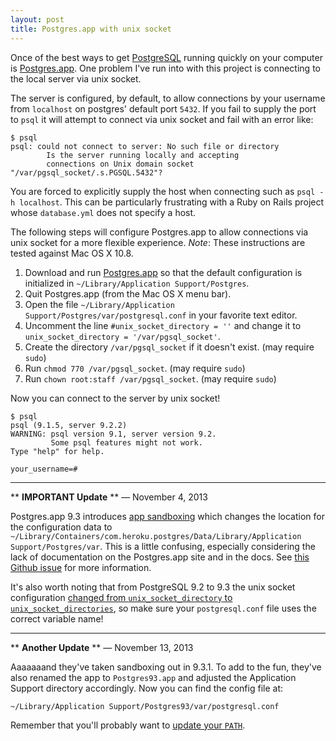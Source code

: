 ```yaml
---
layout: post
title: Postgres.app with unix socket
---
```


Once of the best ways to get [PostgreSQL](http://www.postgresql.org) running
quickly on your computer is [Postgres.app](http://postgresapp.com). One problem
I've run into with this project is connecting to the local server via unix
socket.

The server is configured, by default, to allow connections by your username from
`localhost` on postgres' default port `5432`. If you fail to supply the port to
`psql` it will attempt to connect via unix socket and fail with an error like:

    $ psql
    psql: could not connect to server: No such file or directory
            Is the server running locally and accepting
            connections on Unix domain socket "/var/pgsql_socket/.s.PGSQL.5432"?

You are forced to explicitly supply the host when connecting such as `psql -h localhost`.
This can be particularly frustrating with a Ruby on Rails project whose `database.yml`
does not specify a host.

The following steps will configure Postgres.app to allow connections via unix
socket for a more flexible experience. _Note_: These instructions are tested
against Mac OS X 10.8.

1. Download and run [Postgres.app](http://postgresapp.com) so that the default
   configuration is initialized in `~/Library/Application Support/Postgres`.
2. Quit Postgres.app (from the Mac OS X menu bar).
3. Open the file `~/Library/Application Support/Postgres/var/postgresql.conf` in
   your favorite text editor.
4. Uncomment the line `#unix_socket_directory = ''` and change it to
   `unix_socket_directory = '/var/pgsql_socket'`.
5. Create the directory `/var/pgsql_socket` if it doesn't exist. (may require `sudo`)
6. Run `chmod 770 /var/pgsql_socket`. (may require `sudo`)
7. Run `chown root:staff /var/pgsql_socket`. (may require `sudo`)

Now you can connect to the server by unix socket!

    $ psql
    psql (9.1.5, server 9.2.2)
    WARNING: psql version 9.1, server version 9.2.
             Some psql features might not work.
    Type "help" for help.

    your_username=#

---

\*\* **IMPORTANT Update** \*\* &mdash; November 4, 2013

Postgres.app 9.3 introduces [app sandboxing](https://developer.apple.com/library/mac/documentation/security/conceptual/AppSandboxDesignGuide/AppSandboxInDepth/AppSandboxInDepth.html)
which changes the location for the configuration data to `~/Library/Containers/com.heroku.postgres/Data/Library/Application Support/Postgres/var`.
This is a little confusing, especially considering the lack of documentation on the Postgres.app
site and in the docs. See [this Github issue](https://github.com/PostgresApp/PostgresApp/issues/131)
for more information.

It's also worth noting that from PostgreSQL 9.2 to 9.3 the unix socket configuration
[changed from `unix_socket_directory` to `unix_socket_directories`](http://www.postgresql.org/docs/9.3/static/runtime-config-connection.html),
so make sure your `postgresql.conf` file uses the correct variable name!

---

\*\* **Another Update** \*\* &mdash; November 13, 2013

Aaaaaaand they've taken sandboxing out in 9.3.1. To add to the fun, they've also
renamed the app to `Postgres93.app` and adjusted the Application Support directory
accordingly. Now you can find the config file at:

```
~/Library/Application Support/Postgres93/var/postgresql.conf
```

Remember that you'll probably want to [update your `PATH`](https://github.com/iamvery/dotfiles/commit/94ca807c79f09a7034a689daed0421ab98230ef9#diff-ec20fb240e117fea7b0049c21edf1ef3).
